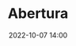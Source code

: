 ---
title: 'Abertura'
type: span
speakers:
  - PHPeste
speakersPictures: []
picture: assets/images/schedule/phpeste.jpg
linkedin: 
twitter: 
instagram: 
date: '2022-10-07 14:00'
rooms:
  - 4
  - 5
---